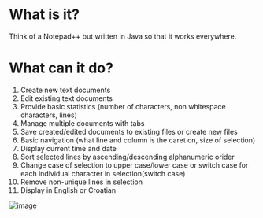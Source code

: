 # What is it?

Think of a Notepad++ but written in Java so that it works everywhere.

# What can it do?

1. Create new text documents
2. Edit existing text documents
3. Provide basic statistics (number of characters, non whitespace characters, lines)
4. Manage multiple documents with tabs
5. Save created/edited documents to existing files or create new files
6. Basic navigation (what line and column is the caret on, size of selection)
7. Display current time and date
8. Sort selected lines by ascending/descending alphanumeric orider
9. Change case of selection to upper case/lower case or switch case for each individual character in selection(switch case)
10. Remove non-unique lines in selection
11. Display in English or Croatian

![image](https://user-images.githubusercontent.com/32960662/177035974-74ca3063-61d0-442f-9374-912ff122c5f7.png)
